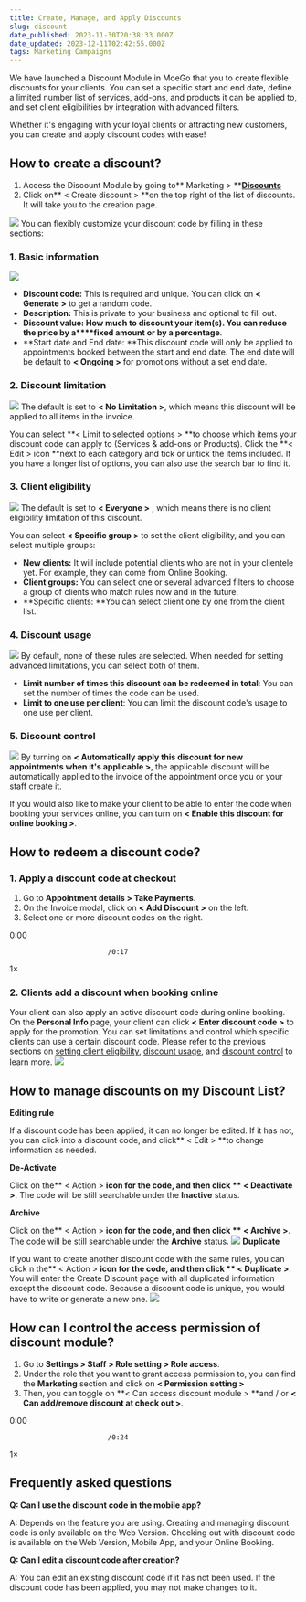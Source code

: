 ```yaml
---
title: Create, Manage, and Apply Discounts
slug: discount
date_published: 2023-11-30T20:38:33.000Z
date_updated: 2023-12-11T02:42:55.000Z
tags: Marketing Campaigns
---
```


We have launched a Discount Module in MoeGo that you to create flexible discounts for your clients. You can set a specific start and end date, define a limited number list of services, add-ons, and products it can be applied to, and set client eligibilities by integration with advanced filters.

Whether it's engaging with your loyal clients or attracting new customers, you can  create and apply discount codes with ease!

## How to create a discount?

1. Access the Discount Module by going to** Marketing > **[**Discounts**](https://go.moego.pet/marketing/discounts)
2. Click on** < Create discount > **on the top right of the list of discounts. It will take you to the creation page.

![](__GHOST_URL__/content/images/2023/11/CleanShot-2023-11-30-at-00.39.56.gif)
You can flexibly customize your discount code by filling in these sections:

### **1. Basic** information
![](__GHOST_URL__/content/images/2023/11/CleanShot-2023-11-30-at-00.41.03.png)
- **Discount code:** This is required and unique. You can click on **< Generate >** to get a random code.
- **Description:** This is private to your business and optional to fill out.
- **Discount value: **How much to discount your item(s). You can reduce the price **by a****fixed amount** or** by a percentage**.
- **Start date and End date: **This discount code will only be applied to appointments booked between the start and end date. The end date will be default to **< Ongoing >** for promotions without a set end date. 

### 2. Discount limitation
![](__GHOST_URL__/content/images/2023/11/CleanShot-2023-11-30-at-00.42.24.png)
The default is set to **< No Limitation >**, which means this discount will be applied to all items in the invoice.

You can select **< Limit to selected options > **to choose which items your discount code can apply to (Services & add-ons or Products). Click the **< Edit > icon **next to each category and tick or untick the items included. If you have a longer list of options, you can also use the search bar to find it.

### 3. Client eligibility
![](__GHOST_URL__/content/images/2023/11/CleanShot-2023-11-30-at-00.43.05.png)
The default is set to **< Everyone >** , which means there is no client eligibility limitation of this discount.

You can select **< Specific group >** to set the client eligibility, and you can select multiple groups:

- **New clients:** It will include potential clients who are not in your clientele yet. For example, they can come from Online Booking.
- **Client groups:** You can select one or several advanced filters to choose a group of clients who match rules now and in the future.
- **Specific clients: **You can select client one by one from the client list.

### 4. Discount usage
![](__GHOST_URL__/content/images/2023/11/CleanShot-2023-11-30-at-00.43.53-3.gif)
By default, none of these rules are selected. When needed for setting advanced limitations, you can select both of them. 

- **Limit number of times this discount can be redeemed in total**: You can set the number of times the code can be used.
- **Limit to one use per client**: You can limit the discount code's usage to one use per client.

### 5. Discount control
![](__GHOST_URL__/content/images/2023/11/CleanShot-2023-11-30-at-00.48.21.png)
By turning on **< Automatically apply this discount for new appointments when it's applicable >**, the applicable discount will be automatically applied to the invoice of the appointment once you or your staff create it.

If you would also like to make your client to be able to enter the code when booking your services online, you can turn on **< Enable this discount for online booking >**.

## How to redeem a discount code?

### 1. Apply a discount code at checkout

1. Go to **Appointment details > Take Payments**.
2. On the Invoice modal, click on **< Add Discount >** on the left.
3. Select one or more discount codes on the right.

0:00

                            /0:17
1×

### 2. Clients add a discount when booking online

Your client can also apply an active discount code during online booking. On the **Personal Info** page, your client can click **< Enter discount code >** to apply for the promotion. You can set limitations and control which specific clients can use a certain discount code. Please refer to the previous sections on [setting client eligibility](__GHOST_URL__/discount/#3-client-eligibility), [discount usage](__GHOST_URL__/discount/#4-discount-usage), and [discount control](__GHOST_URL__/discount/#5-discount-control) to learn more.
![](__GHOST_URL__/content/images/2023/11/CleanShot-2023-11-30-at-00.54.21-1.gif)
## How to manage discounts on my Discount List?

**Editing rule**

If a discount code has been applied, it can no longer be edited. If it has not, you can click into a discount code, and click** < Edit > **to change information as needed.

**De-Activate**

Click on the** < Action > **icon for the code, and then click ** < Deactivate >**. The code will be still searchable under the **Inactive** status.

**Archive**

Click on the** < Action > **icon for the code, and then click ** < Archive >**. The code will be still searchable under the **Archive** status.
![](__GHOST_URL__/content/images/2023/11/CleanShot-2023-11-30-at-01.04.26.png)
**Duplicate**

If you want to create another discount code with the same rules, you can click n the** < Action > **icon for the code, and then click ** < Duplicate >**. You will enter the Create Discount page with all duplicated information except the discount code. Because a discount code is unique, you would have to write or generate a new one.
![](__GHOST_URL__/content/images/2023/11/CleanShot-2023-11-30-at-01.05.29.gif)
## How can I control the access permission of discount module?

1. Go to **Settings > Staff > Role setting > Role access**. 
2. Under the role that you want to grant access permission to, you can find the **Marketing** section and click on **< Permission setting >**
3. Then, you can toggle on **< Can access discount module > **and / or **< Can add/remove discount at check out >**.

0:00

                            /0:24
1×

## Frequently asked questions

**Q: Can I use the discount code in the mobile app?**

A: Depends on the feature you are using. Creating and managing discount code is only available on the Web Version. Checking out with discount code is available on the Web Version, Mobile App, and your Online Booking.

**Q: Can I edit a discount code after creation?**

A: You can edit an existing discount code if it has not been used. If the discount code has been applied, you may not make changes to it.

